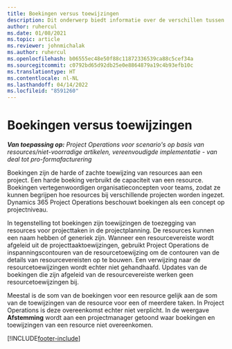 ```yaml
---
title: Boekingen versus toewijzingen
description: Dit onderwerp biedt informatie over de verschillen tussen resourceboekingen en resourcetoewijzingen.
author: ruhercul
ms.date: 01/08/2021
ms.topic: article
ms.reviewer: johnmichalak
ms.author: ruhercul
ms.openlocfilehash: b06555ec48e50f88c11872336539ca88c5cef34a
ms.sourcegitcommit: c0792bd65d92db25e0e8864879a19c4b93efb10c
ms.translationtype: HT
ms.contentlocale: nl-NL
ms.lasthandoff: 04/14/2022
ms.locfileid: "8591260"
---
```

# <a name="bookings-vs-assignments"></a>Boekingen versus toewijzingen

_**Van toepassing op:** Project Operations voor scenario's op basis van resources/niet-voorradige artikelen, vereenvoudigde implementatie - van deal tot pro-formafacturering_

Boekingen zijn de harde of zachte toewijzing van resources aan een project. Een harde boeking verbruikt de capaciteit van een resource. Boekingen vertegenwoordigen organisatieconcepten voor teams, zodat ze kunnen begrijpen hoe resources bij verschillende projecten worden ingezet. Dynamics 365 Project Operations beschouwt boekingen als een concept op projectniveau. 

In tegenstelling tot boekingen zijn toewijzingen de toezegging van resources voor projecttaken in de projectplanning. De resources kunnen een naam hebben of generiek zijn.  Wanneer een resourcevereiste wordt afgeleid uit de projecttaaktoewijzingen, gebruikt Project Operations de inspanningscontouren van de resourcetoewijzing om de contouren van de details van resourcevereisten op te bouwen. Een verwijzing naar de resourcetoewijzingen wordt echter niet gehandhaafd. Updates van de boekingen die zijn afgeleid van de resourcevereiste werken geen resourcetoewijzingen bij.

Meestal is de som van de boekingen voor een resource gelijk aan de som van de toewijzingen van de resource voor een of meerdere taken. In Project Operations is deze overeenkomst echter niet verplicht. In de weergave **Afstemming** wordt aan een projectmanager getoond waar boekingen en toewijzingen van een resource niet overeenkomen.




[!INCLUDE[footer-include](../includes/footer-banner.md)]